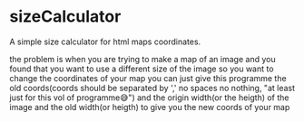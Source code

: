 # sizeCalculator
A simple size calculator for html maps coordinates.

the problem is when you are trying to make a map of an image and you found that you want to use a different size of the image so you want to change the coordinates of your map 
you can just give this programme the old coords(coords should be separated by ',' no spaces no  nothing, "at least just for this vol of programme😅") and the origin width(or the heigth) of the image and the old width(or heigth) to give you the new coords of your map
